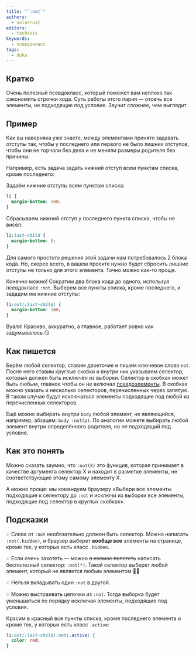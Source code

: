 ```yaml
---
title: "`:not`"
authors:
  - solarrust
editors:
  - tachisis
keywords:
  - псевдокласс
tags:
  - doka
---
```


## Кратко

Очень полезный псевдокласс, который поможет вам неплохо так сэкономить строчки кода. Суть работы этого парня — отсечь все элементы, не подходящие под условие. Звучит сложнее, чем выглядит.

## Пример

Как вы наверняка уже знаете, между элементами принято задавать отступы так, чтобы у последнего или первого не было лишних отступов, чтобы они не торчали без дела и не меняли размеры родителя без причины.

Например, есть задача задать нижний отступ всем пунктам списка, кроме последнего:

Задаём нижние отступы всем пунктам списка:

```css
li {
  margin-bottom: 1em;
}
```

Сбрасываем нижний отступ у последнего пункта списка, чтобы не висел:

```css
li:last-child {
  margin-bottom: 0;
}
```

Для самого простого решения этой задачи нам потребовалось 2 блока кода. Но, скорее всего, в вашем проекте нужно будет сбросить лишние отступы не только для этого элемента. Точно можно как-то проще.

Конечно можно! Сократим два блока кода до одного, используя псевдокласс `:not`. Выберем все пункты списка, кроме последнего, и зададим им нижние отступы:

```css
li:not(:last-child) {
  margin-bottom: 1em;
}
```

Вуаля! Красиво, аккуратно, а главное, работает ровно как задумывалось 😏

## Как пишется

Берём любой селектор, ставим двоеточие и пишем ключевое слово `not`. После него ставим круглые скобки и внутри них указываем селектор, который должен быть исключён из выборки. Селектор в скобках может быть любым, главное чтобы он не включал [псевдоэлементы](/css/pseudoelements/). В скобках можно указать и несколько селекторов, перечисленных через запятую. В таком случае будут исключаться элементы подходящие под любой из перечисленных селекторов.

Ещё можно выбирать внутри `body` любой элемент, не являющийся, например, абзацем: `body :not(p)`. По аналогии можете выбирать любой элемент внутри определённого родителя, но не подходящий под условие.

## Как это понять

Можно сказать заумно, что `:not(Х)` это функция, которая принимает в качестве аргумента селектор Х и находит в разметке элементы, не соответствующие этому самому элементу Х.

А можно проще: мы командуем браузеру «Выбери все элементы подходящие к селектору до `:not` и исключи из выборки все элементы, подходящие под селектор в круглых скобках».

## Подсказки

💡 Слева от `:not` необязательно должен быть селектор. Можно написать `:not(.hidden)`, и браузер выберет **вообще все** элементы на странице, кроме тех, у которых есть класс `.hidden`.

💡 Если очень захотеть — можно ~~в космос полететь~~ написать бесполезный селектор: `:not(*)`. Такой селектор выберет любой элемент, который не является любым элементом 🤦‍♀️

💡 Нельзя вкладывать один `:not` в другой.

💡 Можно выстраивать цепочки из `:not`. Тогда выборка будет уменьшаться по порядку исключая элементы, подходящие под условия.

Красим в красный все пункты списка, кроме последнего элемента и кроме тех, у которых есть класс `.active`:

```css
li:not(:last-child):not(.active) {
  color: red;
}
```
